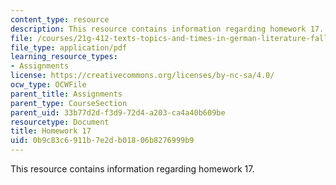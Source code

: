 ```yaml
---
content_type: resource
description: This resource contains information regarding homework 17.
file: /courses/21g-412-texts-topics-and-times-in-german-literature-fall-2009/0b9c83c6911b7e2db01806b8276999b9_MIT21G_412F09_hw17.pdf
file_type: application/pdf
learning_resource_types:
- Assignments
license: https://creativecommons.org/licenses/by-nc-sa/4.0/
ocw_type: OCWFile
parent_title: Assignments
parent_type: CourseSection
parent_uid: 33b77d2d-f3d9-72d4-a203-ca4a40b609be
resourcetype: Document
title: Homework 17
uid: 0b9c83c6-911b-7e2d-b018-06b8276999b9
---
```

This resource contains information regarding homework 17.